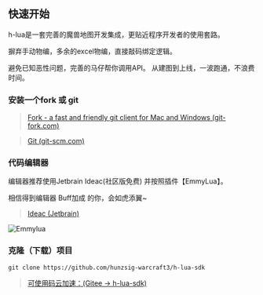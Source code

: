 ## 快速开始

h-lua是一套完善的魔兽地图开发集成，更贴近程序开发者的使用套路。

摒弃手动物编，多余的excel物编，直接敲码绑定逻辑。

避免已知恶性问题，完善的马仔帮你调用API。 从建图到上线，一波跑通，不浪费时间。

### 安装一个fork 或 git

> <a target="_blank" href="https://www.git-fork.com">Fork - a fast and friendly git client for Mac and Windows (git-fork.com)</a>

> <a target="_blank" href="https://git-scm.com">Git (git-scm.com)</a>

### 代码编辑器

编辑器推荐使用Jetbrain Ideac(社区版免费) 并按照插件【EmmyLua】。

相信得到编辑器 Buff加成 的你，会如虎添翼~

> <a target="_blank" href="https://www.jetbrains.com/idea/download/#section=windows">Ideac (Jetbrain)</a>

![Emmylua](https://github.com/hunzsig-docs/h-lua/raw/main/img/emmylua.png)

### 克隆（下载）项目

```
git clone https://github.com/hunzsig-warcraft3/h-lua-sdk
```

> <a target="_blank" href="https://gitee.com/hunzsig/h-lua-sdk">可使用码云加速：(Gitee -> h-lua-sdk)</a>
